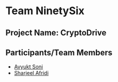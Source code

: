 # Team NinetySix

## Project Name: CryptoDrive

## Participants/Team Members
- [Avyukt Soni](https://github.com/avyuktsoni0731)
- [Sharjeel Afridi](https://github.com/Sharjeel-Afridi)
